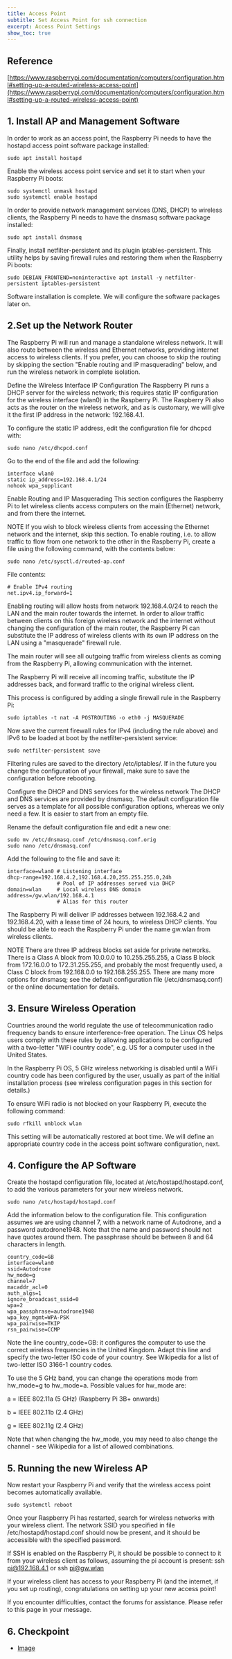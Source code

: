 ```yaml
---
title: Access Point
subtitle: Set Access Point for ssh connection 
excerpt: Access Point Settings
show_toc: true
---
```


## Reference
[https://www.raspberrypi.com/documentation/computers/configuration.html#setting-up-a-routed-wireless-access-point](https://www.raspberrypi.com/documentation/computers/configuration.html#setting-up-a-routed-wireless-access-point)

## 1. Install AP and Management Software
In order to work as an access point, the Raspberry Pi needs to have the hostapd access point software package installed:
```
sudo apt install hostapd
```
Enable the wireless access point service and set it to start when your Raspberry Pi boots:
```
sudo systemctl unmask hostapd
sudo systemctl enable hostapd
```
In order to provide network management services (DNS, DHCP) to wireless clients, the Raspberry Pi needs to have the dnsmasq software package installed:
```
sudo apt install dnsmasq
```
Finally, install netfilter-persistent and its plugin iptables-persistent. This utility helps by saving firewall rules and restoring them when the Raspberry Pi boots:
```
sudo DEBIAN_FRONTEND=noninteractive apt install -y netfilter-persistent iptables-persistent
```
Software installation is complete. We will configure the software packages later on.

## 2.Set up the Network Router
The Raspberry Pi will run and manage a standalone wireless network. It will also route between the wireless and Ethernet networks, providing internet access to wireless clients. If you prefer, you can choose to skip the routing by skipping the section "Enable routing and IP masquerading" below, and run the wireless network in complete isolation.

Define the Wireless Interface IP Configuration
The Raspberry Pi runs a DHCP server for the wireless network; this requires static IP configuration for the wireless interface (wlan0) in the Raspberry Pi. The Raspberry Pi also acts as the router on the wireless network, and as is customary, we will give it the first IP address in the network: 192.168.4.1.

To configure the static IP address, edit the configuration file for dhcpcd with:
```
sudo nano /etc/dhcpcd.conf
```
Go to the end of the file and add the following:
```
interface wlan0
static ip_address=192.168.4.1/24
nohook wpa_supplicant
```
Enable Routing and IP Masquerading
This section configures the Raspberry Pi to let wireless clients access computers on the main (Ethernet) network, and from there the internet.

NOTE
If you wish to block wireless clients from accessing the Ethernet network and the internet, skip this section.
To enable routing, i.e. to allow traffic to flow from one network to the other in the Raspberry Pi, create a file using the following command, with the contents below:
```
sudo nano /etc/sysctl.d/routed-ap.conf
```
File contents:
```
# Enable IPv4 routing
net.ipv4.ip_forward=1
```
Enabling routing will allow hosts from network 192.168.4.0/24 to reach the LAN and the main router towards the internet. In order to allow traffic between clients on this foreign wireless network and the internet without changing the configuration of the main router, the Raspberry Pi can substitute the IP address of wireless clients with its own IP address on the LAN using a "masquerade" firewall rule.

The main router will see all outgoing traffic from wireless clients as coming from the Raspberry Pi, allowing communication with the internet.

The Raspberry Pi will receive all incoming traffic, substitute the IP addresses back, and forward traffic to the original wireless client.

This process is configured by adding a single firewall rule in the Raspberry Pi:
```
sudo iptables -t nat -A POSTROUTING -o eth0 -j MASQUERADE
```
Now save the current firewall rules for IPv4 (including the rule above) and IPv6 to be loaded at boot by the netfilter-persistent service:
```
sudo netfilter-persistent save
```
Filtering rules are saved to the directory /etc/iptables/. If in the future you change the configuration of your firewall, make sure to save the configuration before rebooting.

Configure the DHCP and DNS services for the wireless network
The DHCP and DNS services are provided by dnsmasq. The default configuration file serves as a template for all possible configuration options, whereas we only need a few. It is easier to start from an empty file.

Rename the default configuration file and edit a new one:
```
sudo mv /etc/dnsmasq.conf /etc/dnsmasq.conf.orig
sudo nano /etc/dnsmasq.conf
```
Add the following to the file and save it:
```
interface=wlan0 # Listening interface
dhcp-range=192.168.4.2,192.168.4.20,255.255.255.0,24h
                # Pool of IP addresses served via DHCP
domain=wlan     # Local wireless DNS domain
address=/gw.wlan/192.168.4.1
                # Alias for this router
```
The Raspberry Pi will deliver IP addresses between 192.168.4.2 and 192.168.4.20, with a lease time of 24 hours, to wireless DHCP clients. You should be able to reach the Raspberry Pi under the name gw.wlan from wireless clients.

NOTE
There are three IP address blocks set aside for private networks. There is a Class A block from 10.0.0.0 to 10.255.255.255, a Class B block from 172.16.0.0 to 172.31.255.255, and probably the most frequently used, a Class C block from 192.168.0.0 to 192.168.255.255.
There are many more options for dnsmasq; see the default configuration file (/etc/dnsmasq.conf) or the online documentation for details.

## 3. Ensure Wireless Operation
Countries around the world regulate the use of telecommunication radio frequency bands to ensure interference-free operation. The Linux OS helps users comply with these rules by allowing applications to be configured with a two-letter "WiFi country code", e.g. US for a computer used in the United States.

In the Raspberry Pi OS, 5 GHz wireless networking is disabled until a WiFi country code has been configured by the user, usually as part of the initial installation process (see wireless configuration pages in this section for details.)

To ensure WiFi radio is not blocked on your Raspberry Pi, execute the following command:
```
sudo rfkill unblock wlan
```
This setting will be automatically restored at boot time. We will define an appropriate country code in the access point software configuration, next.
## 4. Configure the AP Software
Create the hostapd configuration file, located at /etc/hostapd/hostapd.conf, to add the various parameters for your new wireless network.
```
sudo nano /etc/hostapd/hostapd.conf
```
Add the information below to the configuration file. This configuration assumes we are using channel 7, with a network name of Autodrone, and a password autodrone1948. Note that the name and password should not have quotes around them. The passphrase should be between 8 and 64 characters in length.
```
country_code=GB
interface=wlan0
ssid=Autodrone
hw_mode=g
channel=7
macaddr_acl=0
auth_algs=1
ignore_broadcast_ssid=0
wpa=2
wpa_passphrase=autodrone1948
wpa_key_mgmt=WPA-PSK
wpa_pairwise=TKIP
rsn_pairwise=CCMP
```
Note the line country_code=GB: it configures the computer to use the correct wireless frequencies in the United Kingdom. Adapt this line and specify the two-letter ISO code of your country. See Wikipedia for a list of two-letter ISO 3166-1 country codes.

To use the 5 GHz band, you can change the operations mode from hw_mode=g to hw_mode=a. Possible values for hw_mode are:

a = IEEE 802.11a (5 GHz) (Raspberry Pi 3B+ onwards)

b = IEEE 802.11b (2.4 GHz)

g = IEEE 802.11g (2.4 GHz)

Note that when changing the hw_mode, you may need to also change the channel - see Wikipedia for a list of allowed combinations.
## 5. Running the new Wireless AP
Now restart your Raspberry Pi and verify that the wireless access point becomes automatically available.
```
sudo systemctl reboot
```
Once your Raspberry Pi has restarted, search for wireless networks with your wireless client. The network SSID you specified in file /etc/hostapd/hostapd.conf should now be present, and it should be accessible with the specified password.

If SSH is enabled on the Raspberry Pi, it should be possible to connect to it from your wireless client as follows, assuming the pi account is present: ssh pi@192.168.4.1 or ssh pi@gw.wlan

If your wireless client has access to your Raspberry Pi (and the internet, if you set up routing), congratulations on setting up your new access point!

If you encounter difficulties, contact the forums for assistance. Please refer to this page in your message.


## 6. Checkpoint
- [Image]()

